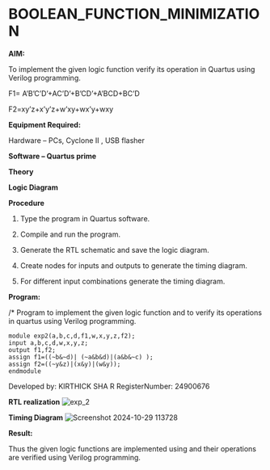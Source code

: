 # BOOLEAN_FUNCTION_MINIMIZATION

**AIM:**

To implement the given logic function verify its operation in Quartus using Verilog programming.

F1= A’B’C’D’+AC’D’+B’CD’+A’BCD+BC’D 

F2=xy’z+x’y’z+w’xy+wx’y+wxy

**Equipment Required:**

Hardware – PCs, Cyclone II , USB flasher

**Software – Quartus prime**

**Theory**

**Logic Diagram**

**Procedure**

1.	Type the program in Quartus software.

2.	Compile and run the program.

3.	Generate the RTL schematic and save the logic diagram.

4.	Create nodes for inputs and outputs to generate the timing diagram.

5.	For different input combinations generate the timing diagram.


**Program:**

/* Program to implement the given logic function and to verify its operations in quartus using Verilog programming. 
```
module exp2(a,b,c,d,f1,w,x,y,z,f2);
input a,b,c,d,w,x,y,z;
output f1,f2;
assign f1=((~b&~d)| (~a&b&d)|(a&b&~c) );
assign f2=((~y&z)|(x&y)|(w&y));
endmodule
```

Developed by: KIRTHICK SHA R RegisterNumber: 24900676


**RTL realization**
![exp_2](https://github.com/user-attachments/assets/1a605983-3054-4163-84c4-bd5106cf219d)

**Timing Diagram**
![Screenshot 2024-10-29 113728](https://github.com/user-attachments/assets/20d0bb71-fc21-4f6e-b36c-a87fb6ce59f6)


**Result:**

Thus the given logic functions are implemented using and their operations are verified using Verilog programming.

